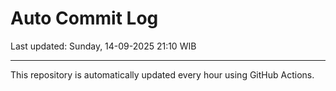 # Auto Commit Log

Last updated: Sunday, 14-09-2025 21:10 WIB

---

This repository is automatically updated every hour using GitHub Actions.
